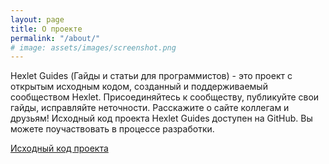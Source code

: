 ```yaml
---
layout: page
title: О проекте
permalink: "/about/"
# image: assets/images/screenshot.png
---
```


Hexlet Guides (Гайды и статьи для программистов) - это проект с открытым исходным кодом, созданный и поддерживаемый сообществом Hexlet. Присоединяйтесь к сообществу, публикуйте свои гайды, исправляйте неточности. Расскажите о сайте коллегам и друзьям! Исходный код проекта Hexlet Guides доступен на GitHub. Вы можете поучаствовать в процессе разработки.

[Исходный код проекта](https://github.com/Hexlet/hexletguides.github.io)

